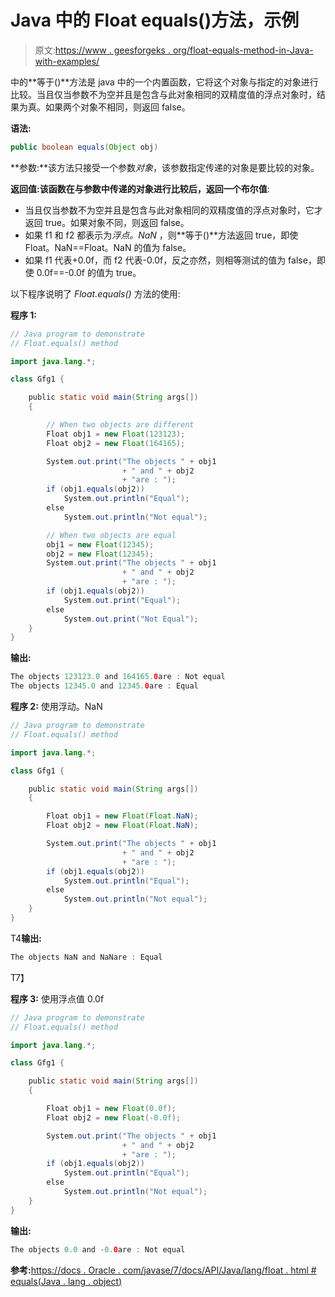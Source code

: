 # Java 中的 Float equals()方法，示例

> 原文:[https://www . geesforgeks . org/float-equals-method-in-Java-with-examples/](https://www.geeksforgeeks.org/float-equals-method-in-java-with-examples/)

中的**等于()**方法是 java 中的一个内置函数，它将这个对象与指定的对象进行比较。当且仅当参数不为空并且是包含与此对象相同的双精度值的浮点对象时，结果为真。如果两个对象不相同，则返回 false。

**语法:**

```java
public boolean equals(Object obj)
```

**参数:**该方法只接受一个参数*对象*，该参数指定传递的对象是要比较的对象。

**返回值:**该函数在与参数中传递的对象进行比较后，返回一个**布尔值**:

*   当且仅当参数不为空并且是包含与此对象相同的双精度值的浮点对象时，它才返回 true。如果对象不同，则返回 false。
*   如果 f1 和 f2 都表示为*浮点。NaN* ，则**等于()**方法返回 true，即使 Float。NaN==Float。NaN 的值为 false。
*   如果 f1 代表+0.0f，而 f2 代表-0.0f，反之亦然，则相等测试的值为 false，即使 0.0f==-0.0f 的值为 true。

以下程序说明了 *Float.equals()* 方法的使用:

**程序 1:**

```java
// Java program to demonstrate
// Float.equals() method

import java.lang.*;

class Gfg1 {

    public static void main(String args[])
    {

        // When two objects are different
        Float obj1 = new Float(123123);
        Float obj2 = new Float(164165);

        System.out.print("The objects " + obj1
                         + " and " + obj2
                         + "are : ");
        if (obj1.equals(obj2))
            System.out.println("Equal");
        else
            System.out.println("Not equal");

        // When two objects are equal
        obj1 = new Float(12345);
        obj2 = new Float(12345);
        System.out.print("The objects " + obj1
                         + " and " + obj2
                         + "are : ");
        if (obj1.equals(obj2))
            System.out.print("Equal");
        else
            System.out.print("Not Equal");
    }
}
```

**输出:**

```java
The objects 123123.0 and 164165.0are : Not equal
The objects 12345.0 and 12345.0are : Equal

```

**程序 2:** 使用浮动。NaN

```java
// Java program to demonstrate
// Float.equals() method

import java.lang.*;

class Gfg1 {

    public static void main(String args[])
    {

        Float obj1 = new Float(Float.NaN);
        Float obj2 = new Float(Float.NaN);

        System.out.print("The objects " + obj1
                         + " and " + obj2
                         + "are : ");
        if (obj1.equals(obj2))
            System.out.println("Equal");
        else
            System.out.println("Not equal");
    }
}
```

T4**输出:**

```java
The objects NaN and NaNare : Equal

```

T7】

**程序 3:** 使用浮点值 0.0f

```java
// Java program to demonstrate
// Float.equals() method

import java.lang.*;

class Gfg1 {

    public static void main(String args[])
    {

        Float obj1 = new Float(0.0f);
        Float obj2 = new Float(-0.0f);

        System.out.print("The objects " + obj1
                         + " and " + obj2
                         + "are : ");
        if (obj1.equals(obj2))
            System.out.println("Equal");
        else
            System.out.println("Not equal");
    }
}
```

**输出:**

```java
The objects 0.0 and -0.0are : Not equal

```

**参考:**[https://docs . Oracle . com/javase/7/docs/API/Java/lang/float . html # equals(Java . lang . object)](https://docs.oracle.com/javase/7/docs/api/java/lang/Float.html#equals(java.lang.Object))